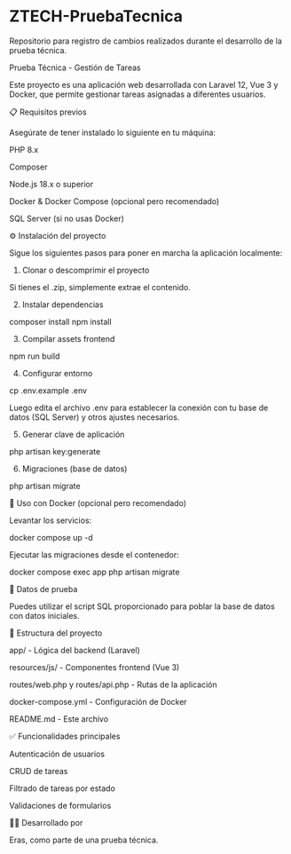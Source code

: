 # ZTECH-PruebaTecnica
Repositorio para registro de cambios realizados durante el desarrollo de la prueba técnica.

Prueba Técnica - Gestión de Tareas

Este proyecto es una aplicación web desarrollada con Laravel 12, Vue 3 y Docker, que permite gestionar tareas asignadas a diferentes usuarios.

📋 Requisitos previos

Asegúrate de tener instalado lo siguiente en tu máquina:

PHP 8.x

Composer

Node.js 18.x o superior

Docker & Docker Compose (opcional pero recomendado)

SQL Server (si no usas Docker)

⚙️ Instalación del proyecto

Sigue los siguientes pasos para poner en marcha la aplicación localmente:

1. Clonar o descomprimir el proyecto

Si tienes el .zip, simplemente extrae el contenido.

2. Instalar dependencias

composer install
npm install

3. Compilar assets frontend

npm run build

4. Configurar entorno

cp .env.example .env

Luego edita el archivo .env para establecer la conexión con tu base de datos (SQL Server) y otros ajustes necesarios.

5. Generar clave de aplicación

php artisan key:generate

6. Migraciones (base de datos)

php artisan migrate

🐳 Uso con Docker (opcional pero recomendado)

Levantar los servicios:

docker compose up -d

Ejecutar las migraciones desde el contenedor:

docker compose exec app php artisan migrate

🧪 Datos de prueba

Puedes utilizar el script SQL proporcionado para poblar la base de datos con datos iniciales.

📁 Estructura del proyecto

app/ - Lógica del backend (Laravel)

resources/js/ - Componentes frontend (Vue 3)

routes/web.php y routes/api.php - Rutas de la aplicación

docker-compose.yml - Configuración de Docker

README.md - Este archivo

✅ Funcionalidades principales

Autenticación de usuarios

CRUD de tareas

Filtrado de tareas por estado

Validaciones de formularios

🧑‍💻 Desarrollado por

Eras, como parte de una prueba técnica.
